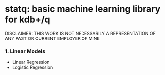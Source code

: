 # statq: basic machine learning library for kdb+/q

DISCLAIMER: THIS WORK IS NOT NECESSARILY A REPRESENTATION OF ANY PAST OR CURRENT EMPLOYER OF MINE

### 1. Linear Models
* Linear Regression
* Logistic Regression
